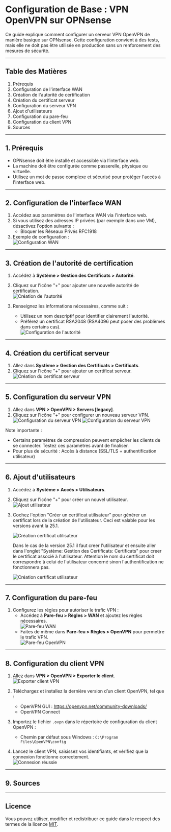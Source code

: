 
# Configuration de Base : VPN OpenVPN sur OPNsense

Ce guide explique comment configurer un serveur VPN OpenVPN de manière basique sur OPNsense. Cette configuration convient à des tests, mais elle ne doit pas être utilisée en production sans un renforcement des mesures de sécurité.

---

## Table des Matières

1. Prérequis
2. Configuration de l'interface WAN
3. Création de l'autorité de certification
4. Création du certificat serveur
5. Configuration du serveur VPN
6. Ajout d'utilisateurs
7. Configuration du pare-feu
8. Configuration du client VPN
9. Sources

---

## 1. Prérequis

- OPNsense doit être installé et accessible via l’interface web.
- La machine doit être configurée comme passerelle, physique ou virtuelle.
- Utilisez un mot de passe complexe et sécurisé pour protéger l'accès à l'interface web.

---

## 2. Configuration de l'interface WAN

1. Accédez aux paramètres de l'interface WAN via l'interface web.
2. Si vous utilisez des adresses IP privées (par exemple dans une VM), désactivez l'option suivante :
   - Bloquer les Réseaux Privés RFC1918
3. Exemple de configuration :  
   ![Configuration WAN](img/img1.png)

---

## 3. Création de l'autorité de certification

1. Accédez à **Système > Gestion des Certificats > Autorité**.
2. Cliquez sur l'icône "+" pour ajouter une nouvelle autorité de certification.  
   ![Création de l'autorité](img/img2.png)

3. Renseignez les informations nécessaires, comme suit :
   - Utilisez un nom descriptif pour identifier clairement l'autorité.
   - Préférez un certificat RSA2048 (RSA4096 peut poser des problèmes dans certains cas).  
   ![Configuration de l'autorité](img/img3.png)

---

## 4. Création du certificat serveur

1. Allez dans **Système > Gestion des Certificats > Certificats**.
2. Cliquez sur l'icône "+" pour ajouter un certificat serveur.  
   ![Création du certificat serveur](img/img4.png)


---

## 5. Configuration du serveur VPN

1. Allez dans **VPN > OpenVPN > Servers [legacy]**.
2. Cliquez sur l'icône "+" pour configurer un nouveau serveur VPN.  
   ![Configuration du serveur VPN](img/img5.png)
   ![Configuration du serveur VPN](img/img6.png)
   
Note importante : 
 - Certains paramètres de compression peuvent empêcher les clients de se connecter. Testez ces paramètres avant de finaliser.
 - Pour plus de sécurité : Accès à distance (SSL/TLS + authentification utilisateur)
---

## 6. Ajout d'utilisateurs

1. Accédez à **Système > Accès > Utilisateurs**.
2. Cliquez sur l'icône "+" pour créer un nouvel utilisateur.  
   ![Ajout utilisateur](img/img7.png)

3. Cochez l'option "Créer un certificat utilisateur" pour générer un certificat lors de la création de l'utilisateur.
   Ceci est valable pour les versions avant la 25.1.

   ![Création certificat utilisateur](img/img9.png)

   Dans le cas de la version 25.1 il faut creer l'utilisateur et ensuite aller dans l'onglet "Système: Gestion des Certificats: Certificats" pour creer le certificat associé à l'utilisateur.
   Attention le nom du certificat doit correspondre à celui de l'utilisateur concerné sinon l'authentification ne fonctionnera pas.

   ![Création certificat utilisateur](img/img16.png)
   
---

## 7. Configuration du pare-feu

1. Configurez les règles pour autoriser le trafic VPN :
   - Accédez à **Pare-feu > Règles > WAN** et ajoutez les règles nécessaires.  
     ![Pare-feu WAN](img/img10.png)
   - Faites de même dans **Pare-feu > Règles > OpenVPN** pour permettre le trafic VPN.  
     ![Pare-feu OpenVPN](img/img12.png)

---

## 8. Configuration du client VPN

1. Allez dans **VPN > OpenVPN > Exporter le client**.  
   ![Exporter client VPN](img/img13.png)

2. Téléchargez et installez la dernière version d’un client OpenVPN, tel que :
   - OpenVPN GUI : https://openvpn.net/community-downloads/
   - OpenVPN Connect

3. Importez le fichier `.ovpn` dans le répertoire de configuration du client OpenVPN :
   - Chemin par défaut sous Windows : `C:\Program Files\OpenVPN\config`

4. Lancez le client VPN, saisissez vos identifiants, et vérifiez que la connexion fonctionne correctement.  
   ![Connexion réussie](img/img15.png)

---

## 9. Sources



---

## Licence

Vous pouvez utiliser, modifier et redistribuer ce guide dans le respect des termes de la licence [MIT](https://opensource.org/licenses/MIT).
